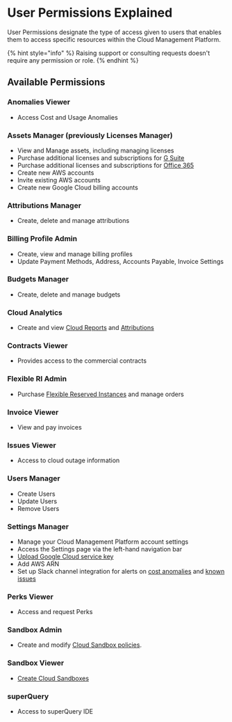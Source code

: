 # User Permissions Explained

User Permissions designate the type of access given to users that enables them to access specific resources within the Cloud Management Platform.

{% hint style="info" %}
Raising support or consulting requests doesn't require any permission or role.
{% endhint %}

## Available Permissions

### Anomalies Viewer

* Access Cost and Usage Anomalies

### Assets Manager (previously Licenses Manager)

* View and Manage assets, including managing licenses
* Purchase additional licenses and subscriptions for [G Suite](../g-suite-and-workspace/purchasing-g-suite-licenses.md)
* Purchase additional licenses and subscriptions for [Office 365](../microsoft-office-365/purchasing-office-365-licenses.md)
* Create new AWS accounts
* Invite existing AWS accounts
* Create new Google Cloud billing accounts

### Attributions Manager

* Create, delete and manage attributions

### Billing Profile Admin

* Create, view and manage billing profiles
* Update Payment Methods, Address, Accounts Payable, Invoice Settings

### Budgets Manager

* Create, delete and manage budgets

### Cloud Analytics

* Create and view [Cloud Reports](../cloud-analytics/create-cloud-report/) and [Attributions](../cloud-analytics/attributing-cloud-spend.md)

### Contracts Viewer

* Provides access to the commercial contracts

### Flexible RI Admin

* Purchase [Flexible Reserved Instances](../flexsave-aws/overview.md) and manage orders

### Invoice Viewer

* View and pay invoices

### Issues Viewer

* Access to cloud outage information

### Users Manager

* Create Users
* Update Users
* Remove Users

### Settings Manager

* Manage your Cloud Management Platform account settings
* Access the Settings page via the left-hand navigation bar
* [Upload Google Cloud service key](../google-cloud/connect-google-cloud-service-account.md)
* Add AWS ARN
* Set up Slack channel integration for alerts on [cost anomalies](../anomaly-detection/cloud-anomalies.md) and [known issues](../tickets/cloud-infrastructure-known-issues.md)

### Perks Viewer

* Access and request Perks

### Sandbox Admin

* Create and modify [Cloud Sandbox policies](../cloud-sandbox-management/configuring-a-policy-for-sandbox-accounts.md).

### Sandbox Viewer

* [Create Cloud Sandboxes](../cloud-sandbox-management/create-gcp-sandbox-accounts.md)

### superQuery

* Access to superQuery IDE
